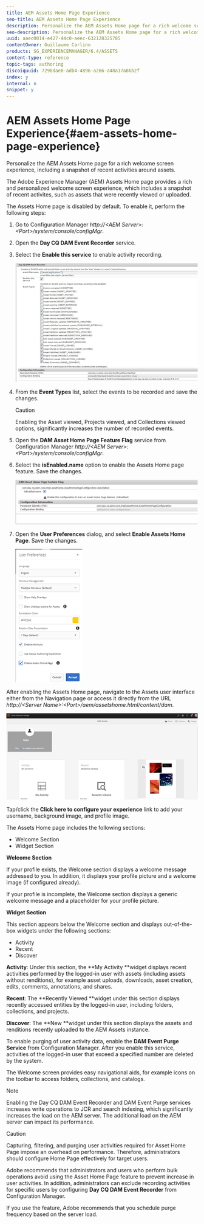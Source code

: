 ```yaml
---
title: AEM Assets Home Page Experience
seo-title: AEM Assets Home Page Experience
description: Personalize the AEM Assets Home page for a rich welcome screen experience, including a snapshot of recent activities around assets.
seo-description: Personalize the AEM Assets Home page for a rich welcome screen experience, including a snapshot of recent activities around assets.
uuid: aaec0014-e427-44c0-aeec-632128325785
contentOwner: Guillaume Carlino
products: SG_EXPERIENCEMANAGER/6.4/ASSETS
content-type: reference
topic-tags: authoring
discoiquuid: 7298dae0-adb4-4896-a266-a48a17a86b2f
index: y
internal: n
snippet: y
---
```


# AEM Assets Home Page Experience{#aem-assets-home-page-experience}

Personalize the AEM Assets Home page for a rich welcome screen experience, including a snapshot of recent activities around assets.

The Adobe Experience Manager (AEM) Assets Home page provides a rich and personalized welcome screen experience, which includes a snapshot of recent activites, such as assets that were recently viewed or uploaded.

The Assets Home page is disabled by default. To enable it, perform the following steps:

1. Go to Configuration Manager *http://&lt;AEM Server&gt;:&lt;Port&gt;/system/console/configMgr*.
1. Open the **Day CQ DAM Event** **Recorder** service.
1. Select the **Enable this service** to enable activity recording.

   ![](assets/chlimage_1-253.png)

1. From the **Event Types** list, select the events to be recorded and save the changes.

   >[!CAUTION]
   >
   >Enabling the Asset viewed, Projects viewed, and Collections viewed options, significantly increases the number of recorded events.

1. Open the **DAM Asset Home Page Feature Flag** service from Configuration Manager *http://&lt;AEM Server&gt;:&lt;Port&gt;/system/console/configMgr*.
1. Select the **isEnabled.name** option to enable the Assets Home page feature. Save the changes.

   ![](assets/chlimage_1-254.png)

1. Open the **User Preferences** dialog, and select **Enable Assets Home Page**. Save the changes.

   ![](assets/user_preferences.png)

After enabling the Assets Home page, navigate to the Assets user interface either from the Navigation page or access it directly from the URL *http://&lt;Server Name&gt;:&lt;Port&gt;/aem/assetshome.html/content/dam*.

![](assets/home_page.png)

Tap/click the **Click here to configure your experience** link to add your username, background image, and profile image.

The Assets Home page includes the following sections:

* Welcome Section
* Widget Section

**Welcome Section**

If your profile exists, the Welcome section displays a welcome message addressed to you. In addition, it displays your profile picture and a welcome image (if configured already).

If your profile is incomplete, the Welcome section displays a generic welcome message and a placeholder for your profile picture.

**Widget Section**

This section appears below the Welcome section and displays out-of-the-box widgets under the following sections:

* Activity
* Recent
* Discover

**Activity**: Under this section, the **My Activity **widget displays recent activities performed by the logged-in user with assets (including assets without renditions), for example asset uploads, downloads, asset creation, edits, comments, annotations, and shares.

**Recent**: The **Recently Viewed **widget under this section displays recently accessed entities by the logged-in user, including folders, collections, and projects.

**Discover**: The **New **widget under this section displays the assets and renditions recently uploaded to the AEM Assets instance.

To enable purging of user activity data, enable the **DAM Event Purge Service** from Configuration Manager. After you enable this service, activities of the logged-in user that exceed a specified number are deleted by the system.

The Welcome screen provides easy navigational aids, for example icons on the toolbar to access folders, collections, and catalogs.

>[!NOTE]
>
>Enabling the Day CQ DAM Event Recorder and DAM Event Purge services increases write operations to JCR and search indexing, which significantly increases the load on the AEM server. The additional load on the AEM server can impact its performance.

>[!CAUTION]
>
>Capturing, filtering, and purging user activities required for Asset Home Page impose an overhead on performance. Therefore, administrators should configure Home Page effectively for target users.
>
>Adobe recommends that administrators and users who perform bulk operations avoid using the Asset Home Page feature to prevent increase in user activities. In addition, administrators can exclude recording activities for specific users by configuring **Day CQ DAM Event Recorder** from Configuration Manager.
>
>If you use the feature, Adobe recommends that you schedule purge frequency based on the server load.

